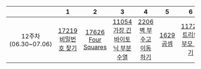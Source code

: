| |1|2|3|4|5|6|7|
|:-:|:-:|:-:|:-:|:-:|:-:|:-:|:-:|
|12주차(06.30~07.06)|[17219 비밀번호 찾기](https://www.acmicpc.net/problem/17219)|[17626 Four Squares](https://www.acmicpc.net/problem/17626)|[11054 가장 긴 바이토닉 부분 수열](https://www.acmicpc.net/problem/11054)|[2206 벽 부수고 이동하기](https://www.acmicpc.net/problem/2206)|[1629 곱셈](https://www.acmicpc.net/problem/1629)|[11725 트리의 부모 찾기](https://www.acmicpc.net/problem/11725)|[11404 플로이드](https://www.acmicpc.net/problem/11404)|
